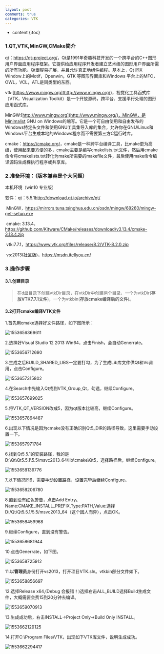 ```yaml
---
layout: post
comments: true
categories: VTK
---
```

* content
{:toc}
### 1.QT,VTK,MinGW,CMake简介

qt：<https://qt-project.org/>，Qt是1991年奇趣科技开发的一个跨平台的C++图形用户界面应用程序框架。它提供给应用程序开发者建立艺术级的图形用户界面所需的所有功能。Qt很容易扩展，并且允许真正地组件编程。基本上，Qt 同X Window上的Motif，Openwin，GTK 等图形界面库和Windows 平台上的MFC，OWL，VCL，ATL是同类型的东西。

vtk:[https://www.mingw.org](<http://www.mingw.org/>)，视觉化工具函式库（VTK，Visualization Toolkit）是一个开放源码，跨平台、支援平行处理的图形应用函式库。

MinGW:[http://www.mingw.org](http://www.mingw.org/)，MinGW，是Minimalist GNU on Windows的缩写。它是一个可自由使用和自由发布的Windows特定头文件和使用GNU工具集导入库的集合，允许你在GNU/Linux和Windows平台生成本地的Windows程序而不需要第三方C运行时库。

cmake：<https://cmake.org/>，cmake是一种跨平台编译工具，比make更为高级，使用起来要方便的多，cmake主要是编写cmakelists.txt文件，然后用cmake命令将cmakelists.txt转化为make所需要的makefile文件，最后使用make命令编译源码生成棵执行程序或共享库。

### 2.准备环境：（版本兼容是个大问题）

本机环境（win10 专业版）

软件：qt：5.5.1<http://download.qt.io/archive/qt/>

​          MinGW，<https://mirrors.tuna.tsinghua.edu.cn/osdn/mingw/68260/mingw-get-setup.exe>

​          cmake: 3.13.4，<https://github.com/Kitware/CMake/releases/download/v3.13.4/cmake-3.13.4.zip>

​          vtk:7.7.1，<https://www.vtk.org/files/release/8.2/VTK-8.2.0.zip>

​	  vs:2013(社区版)，<https://msdn.itellyou.cn/>

### 3.操作步骤

#### 3.1.创建目录

>在d盘目录下创建vtkDir目录，在vtkDir中创建两个目录，一个为vtkDir(**存放VTK7.7.1文件**)，一个为vtkbin(**存放cmake编译后的文件**)。

#### 3.2打开cmake编译VTK文件

1.首先用cmake选择好文件路径，如下图所示：

![1553656369611](https://raw.githubusercontent.com/MaoChengEr/maochenger.github.io/master/imgs/1553656369611.png)

2.选择好Visual Studio 12 2013 Win64，点击Finish，会自动Generrate。

![1553656712690](https://raw.githubusercontent.com/MaoChengEr/maochenger.github.io/master/imgs/1553656712690.png)



3.生成之后BUILD_SHARED_LIBS一定要打勾，为了生成Lib库文件供Qt和Vs调用，点击Configure。	

![1553657315802](https://raw.githubusercontent.com/MaoChengEr/maochenger.github.io/master/imgs/1553657315802.png)

4.在Search中先输入Qt找到VTK_Group_Qt，勾选，继续Configure。

![1553657699025](https://raw.githubusercontent.com/MaoChengEr/maochenger.github.io/master/imgs/1553657699025.png)

5.将VTK_QT_VERSION改成5，因为qt版本比较高，继续Configure。

![1553657864487](https://raw.githubusercontent.com/MaoChengEr/maochenger.github.io/master/imgs/1553657864487.png)

6.出现以下情况是因为cmake没有正确识别Qt5_DIR的路径导致，这里需要手动设置一下。

![1553657971784](https://raw.githubusercontent.com/MaoChengEr/maochenger.github.io/master/imgs/1553657971784.png)

6.找到Qt5.5.1的安装路径，我的是D:\Qt\Qt5.5.1\5.5\msvc2013_64\lib\cmake\Qt5，选择路径后，继续Configure。

![1553658139776](https://raw.githubusercontent.com/MaoChengEr/maochenger.github.io/master/imgs/1553658139776.png)



7.以下情况同6，需要手动设置路径，设置完毕后继续Configure。

![1553658206780](https://raw.githubusercontent.com/MaoChengEr/maochenger.github.io/master/imgs/1553658206780.png)

8.直到没有红色警告，点击Add Entry。Name:CMAKE_INSTALL_PREFIX,Type:PATH,Value:选择D:/Qt/Qt5.5.1/5.5/msvc2013_64（这个因人而异），点击OK。

![1553658459968](https://raw.githubusercontent.com/MaoChengEr/maochenger.github.io/master/imgs/1553658459968.png)



9.继续Configure，直到没有警告。

![1553658681944](https://raw.githubusercontent.com/MaoChengEr/maochenger.github.io/master/imgs/1553658681944.png)



10.点击Generrate，如下图。

![1553658725912](https://raw.githubusercontent.com/MaoChengEr/maochenger.github.io/master/imgs/1553658725912.png)



11.以**管理员**身份打开vs2013，打开项目VTK.sln。vtkbin部分文件如下。

![1553658856697](https://raw.githubusercontent.com/MaoChengEr/maochenger.github.io/master/imgs/1553658856697.png)

12.选择Release x64,(Debug 会报错！)选择右击ALL_BUILD选择Build生成文件，大概需要会费15到20分钟去编译。

![1553659070913](https://raw.githubusercontent.com/MaoChengEr/maochenger.github.io/master/imgs/1553659070913.png)

13.生成成功后，右击INSTALL->Project Only->Build Only INSTALL。

![1553662129125](https://raw.githubusercontent.com/MaoChengEr/maochenger.github.io/master/imgs/1553662129125.png)

14.打开C:\Program Files\VTK，出现如下VTK库文件，说明生成成功。

![1553662294417](https://raw.githubusercontent.com/MaoChengEr/maochenger.github.io/master/imgs/1553662294417.png)